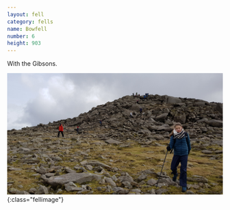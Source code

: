 ```yaml
---
layout: fell
category: fells
name: Bowfell
number: 6
height: 903
---
```


With the Gibsons.

![](/images/fells/Bowfell2.jpg){:class="fellimage"}
